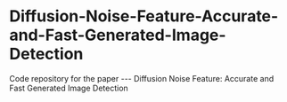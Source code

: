 # Diffusion-Noise-Feature-Accurate-and-Fast-Generated-Image-Detection
Code repository for the paper ---  Diffusion Noise Feature: Accurate and Fast Generated Image Detection
